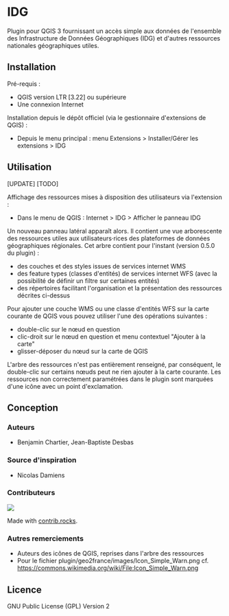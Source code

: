 # IDG

Plugin pour QGIS 3 fournissant un accès simple aux données de l'ensemble des Infrastructure de Données Géographiques (IDG) et d'autres ressources nationales géographiques utiles.

## Installation

Pré-requis :

* QGIS version LTR [3.22] ou supérieure
* Une connexion Internet

Installation depuis le dépôt officiel (via le gestionnaire d'extensions de QGIS) :

* Depuis le menu principal : menu Extensions > Installer/Gérer les extensions > IDG

## Utilisation

[UPDATE] [TODO]

Affichage des ressources mises à disposition des utilisateurs via l'extension :

* Dans le menu de QGIS : Internet > IDG > Afficher le panneau IDG

Un nouveau panneau latéral apparaît alors. Il contient une vue arborescente des ressources utiles aux utilisateurs·rices
des plateformes de données géographiques régionales.
Cet arbre contient pour l'instant (version 0.5.0 du plugin) :

* des couches et des styles issues de services internet WMS
* des feature types (classes d'entités) de services internet WFS (avec la possibilité de définir un filtre sur
certaines entités)
* des répertoires facilitant l'organisation et la présentation des ressources décrites ci-dessus

Pour ajouter une couche WMS ou une classe d'entités WFS sur la carte courante de QGIS vous pouvez utiliser l'une des
opérations suivantes :

* double-clic sur le nœud en question
* clic-droit sur le nœud en question et menu contextuel "Ajouter à la carte"
* glisser-déposer du nœud sur la carte de QGIS

L'arbre des ressources n'est pas entièrement renseigné, par conséquent, le double-clic sur certains nœuds peut ne rien
ajouter à la carte courante. Les ressources non correctement paramétrées dans le plugin sont marquées d'une icône avec
un point d'exclamation.

## Conception

### Auteurs

* Benjamin Chartier, Jean-Baptiste Desbas

### Source d'inspiration

* Nicolas Damiens

### Contributeurs

<a href="https://github.com/geo2france/idg-qgis-plugin/graphs/contributors">
  <img src="https://contrib.rocks/image?repo=geo2france/idg-qgis-plugin" />
</a>

Made with [contrib.rocks](https://contrib.rocks).

### Autres remerciements

* Auteurs des icônes de QGIS, reprises dans l'arbre des ressources
* Pour le fichier plugin/geo2france/images/Icon_Simple_Warn.png cf.
<https://commons.wikimedia.org/wiki/File:Icon_Simple_Warn.png>

## Licence

GNU Public License (GPL) Version 2
